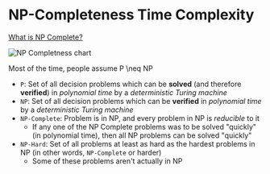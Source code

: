 # NP-Completeness Time Complexity

[What is NP Complete?](https://stackoverflow.com/questions/210829/what-is-an-np-complete-in-computer-science)

![NP Completness chart](https://en.wikipedia.org/wiki/NP-completeness#/media/File:P_np_np-complete_np-hard.svg)

Most of the time, people assume P \neq NP

- `P`: Set of all decision problems which can be **solved** (and therefore **verified**) in *polynomial time* by a *deterministic Turing machine*
- `NP`: Set of all decision problems which can be **verified** in *polynomial time* by a *deterministic Turing machine*
- `NP-Complete`: Problem is in NP, and every problem in NP is *reducible* to it
  - If any one of the NP Complete problems was to be solved "quickly" (in polynomial time), then all NP problems can be solved "quickly"
- `NP-Hard`: Set of all problems at least as hard as the hardest problems in NP (in other words, `NP-Complete` or harder)
  - Some of these problems aren't actually in NP

